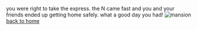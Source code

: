 you were right to take the express. the N came fast and you and your friends ended up getting home safely. what a good day you had!
![mansion](https://static2.mansionglobal.com/production/media/article-images/b094a311fb9a7f66235d42bf65bb5e31/small_01-4110-Paces-Ferry-Rd-120.jpg)
[back to home](../home.md)
